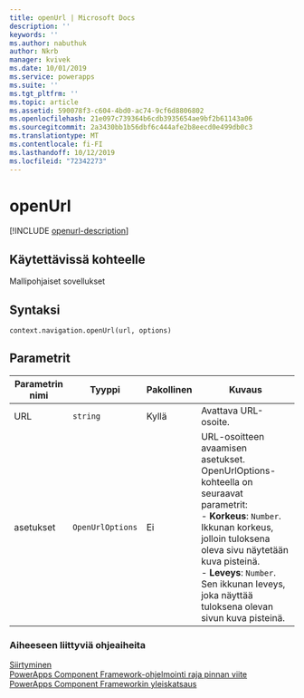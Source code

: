 ```yaml
---
title: openUrl | Microsoft Docs
description: ''
keywords: ''
ms.author: nabuthuk
author: Nkrb
manager: kvivek
ms.date: 10/01/2019
ms.service: powerapps
ms.suite: ''
ms.tgt_pltfrm: ''
ms.topic: article
ms.assetid: 590078f3-c604-4bd0-ac74-9cf6d8806802
ms.openlocfilehash: 21e097c739364b6cdb3935654ae9bf2b61143a06
ms.sourcegitcommit: 2a3430bb1b56dbf6c444afe2b8eecd0e499db0c3
ms.translationtype: MT
ms.contentlocale: fi-FI
ms.lasthandoff: 10/12/2019
ms.locfileid: "72342273"
---
```

# <a name="openurl"></a>openUrl

[!INCLUDE [openurl-description](includes/openurl-description.md)]

## <a name="available-for"></a>Käytettävissä kohteelle 

Mallipohjaiset sovellukset

## <a name="syntax"></a>Syntaksi

`context.navigation.openUrl(url, options)`

## <a name="parameters"></a>Parametrit

| Parametrin nimi|Tyyppi|Pakollinen|Kuvaus|
| ------------- |----|--------|-----------|
|URL|`string`|Kyllä|Avattava URL-osoite.|
|asetukset|`OpenUrlOptions`|Ei|URL-osoitteen avaamisen asetukset. OpenUrlOptions-kohteella on seuraavat parametrit: <br/>- **Korkeus**: `Number`. Ikkunan korkeus, jolloin tuloksena oleva sivu näytetään kuva pisteinä.<br/>- **Leveys**: `Number`. Sen ikkunan leveys, joka näyttää tuloksena olevan sivun kuva pisteinä.|


### <a name="related-topics"></a>Aiheeseen liittyviä ohjeaiheita

[Siirtyminen](../navigation.md)<br/>
[PowerApps Component Framework-ohjelmointi raja pinnan viite](../../reference/index.md)<br/>
[PowerApps Component Frameworkin yleiskatsaus](../../overview.md)